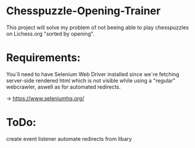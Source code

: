 # Chesspuzzle-Opening-Trainer
This project will solve my problem of not beeing able to play chesspuzzles on Lichess.org "sorted by opening".


# Requirements:
You´ll need to have Selenium Web Driver installed since we´re fetching server-side rendered html
which is not visible while using a "regular" webcrawler, aswell as for automated redirects.

-> https://www.seleniumhq.org/

# ToDo:
create event listener 
automate redirects from libary

